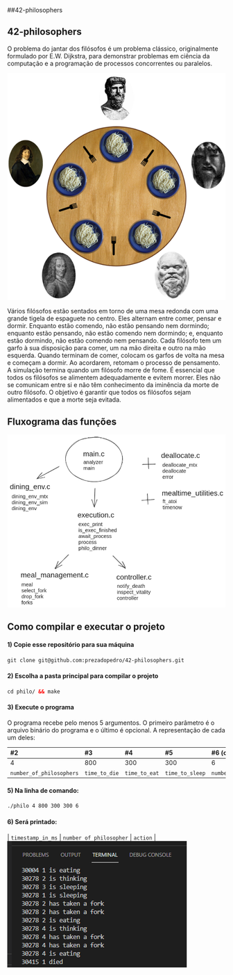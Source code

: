 ##42-philosophers

## 42-philosophers

O problema do jantar dos filósofos é um problema clássico, originalmente formulado por E.W. Dijkstra, para demonstrar problemas em ciência da computação e a programação de processos concorrentes ou paralelos.

![alt text](img/philos.png)

Vários filósofos estão sentados em torno de uma mesa redonda com uma grande tigela de espaguete no centro. Eles alternam entre comer, pensar e dormir. Enquanto estão comendo, não estão pensando nem dormindo; enquanto estão pensando, não estão comendo nem dormindo; e, enquanto estão dormindo, não estão comendo nem pensando. Cada filósofo tem um garfo à sua disposição para comer, um na mão direita e outro na mão esquerda. Quando terminam de comer, colocam os garfos de volta na mesa e começam a dormir. Ao acordarem, retomam o processo de pensamento. A simulação termina quando um filósofo morre de fome. É essencial que todos os filósofos se alimentem adequadamente e evitem morrer. Eles não se comunicam entre si e não têm conhecimento da iminência da morte de outro filósofo. O objetivo é garantir que todos os filósofos sejam alimentados e que a morte seja evitada.

## Fluxograma das funções
![alt text](img/fluxograma.png)
## Como compilar e executar o projeto

#### 1) Copie esse repositório para sua máquina

```html
git clone git@github.com:prezadopedro/42-philosophers.git
```

#### 2) Escolha a pasta principal para compilar o projeto

```html
cd philo/ && make
```


#### 3) Execute o programa

O programa recebe pelo menos 5 argumentos. O primeiro parâmetro é o arquivo binário do programa e o último é opcional. A representação de cada um deles:

| #2 | #3 | #4 | #5 | #6 (opcional) |
|:----|:----|:----|:----|:----|
| 4 | 800 | 300 | 300 | 6 |
| `number_of_philosophers` | `time_to_die` | `time_to_eat` | `time_to_sleep` | `number_of_times_each_must_eat` |

#### 5) Na linha de comando:

```html
./philo 4 800 300 300 6
```
#### 6) Será printado:
| `timestamp_in_ms` | `number of philosopher` | `action` | 
![alt text](img/threads.png)
